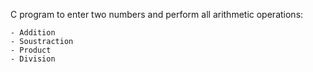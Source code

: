 C program to enter two numbers and perform all arithmetic operations:
```
- Addition
- Soustraction
- Product
- Division
```